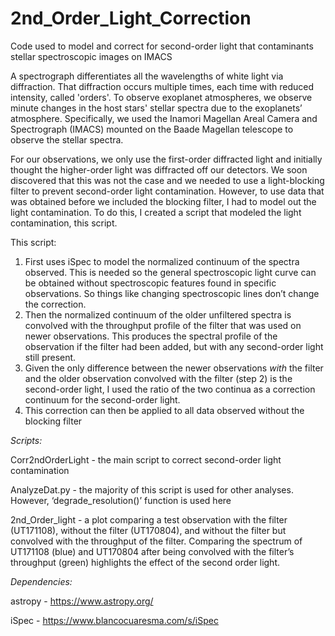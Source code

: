 # 2nd_Order_Light_Correction
Code used to model and correct for second-order light that contaminants stellar spectroscopic images on IMACS

A spectrograph differentiates all the wavelengths of white light via diffraction. That diffraction occurs multiple times, each time with reduced intensity, called 'orders'. To observe exoplanet atmospheres, we observe minute changes in the host stars' stellar spectra due to the exoplanets’ atmosphere. Specifically, we used the Inamori Magellan Areal Camera and Spectrograph (IMACS) mounted on the Baade Magellan telescope to observe the stellar spectra. 

For our observations, we only use the first-order diffracted light and initially thought the higher-order light was diffracted off our detectors. We soon discovered that this was not the case and we needed to use a light-blocking filter to prevent second-order light contamination. However, to use data that was obtained before we included the blocking filter, I had to model out the light contamination. To do this, I created a script that modeled the light contamination, this script.

This script:
1) First uses iSpec to model the normalized continuum of the spectra observed. This is needed so the general spectroscopic light curve can be obtained without spectroscopic features found in specific observations. So things like changing spectroscopic lines don’t change the correction.
2) Then the normalized continuum of the older unfiltered spectra is convolved with the throughput profile of the filter that was used on newer observations. This produces the spectral profile of the observation if the filter had been added, but with any second-order light still present. 
3) Given the only difference between the newer observations *with* the filter and the older observation convolved with the filter (step 2) is the second-order light, I used the ratio of the two continua as a correction continuum for the second-order light. 
4) This correction can then be applied to all data observed without the blocking filter


*Scripts:*

Corr2ndOrderLight - the main script to correct second-order light contamination

AnalyzeDat.py - the majority of this script is used for other analyses. However, ‘degrade_resolution()’ function is used here

2nd_Order_light - a plot comparing a test observation with the filter (UT171108), without the filter (UT170804), and without the filter but convolved with the throughput of the filter. Comparing the spectrum of UT171108 (blue) and UT170804 after being convolved with the filter’s throughput (green) highlights the effect of the second order light.


*Dependencies:*

astropy - https://www.astropy.org/

iSpec - https://www.blancocuaresma.com/s/iSpec

